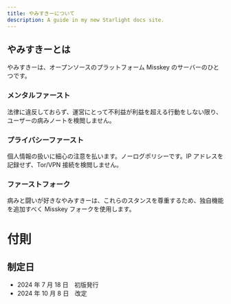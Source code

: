 ```yaml
---
title: やみすきーについて
description: A guide in my new Starlight docs site.
---
```


## やみすきーとは

やみすきーは、オープンソースのプラットフォーム Misskey のサーバーのひとつです。

### メンタルファースト

法律に違反しておらず、運営にとって不利益が利益を超える行動をしない限り、ユーザーの病みノートを検閲しません。

### プライバシーファースト

個人情報の扱いに細心の注意を払います。ノーログポリシーです。IP アドレスを記録せず、Tor/VPN 接続を検閲しません。

### ファーストフォーク

病みと闘いが好きなやみすきーは、これらのスタンスを尊重するため、独自機能を追加すべく Misskey フォークを使用します。

# 付則

## 制定日

- 2024 年 7 月 18 日　初版発行
- 2024 年 10 月 8 日　改定
